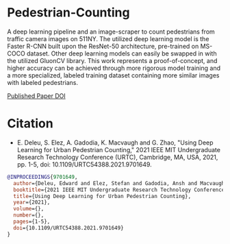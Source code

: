 # Pedestrian-Counting

A deep learning pipeline and an image-scraper to count pedestrians from traffic camera images on 511NY. The utilized deep learning model is the Faster R-CNN built upon the ResNet-50 architecture, pre-trained on MS-COCO dataset. Other deep learning models can easily be swapped in with the utilized GluonCV library. This work represents a proof-of-concept, and higher accuracy can be achieved through more rigorous model training and a more specialized, labeled training dataset containing more similar images with labeled pedestrians.

[Published Paper DOI](https://doi.org/10.1109/URTC54388.2021.9701649)

# Citation

- E. Deleu, S. Elez, A. Gadodia, K. Macvaugh and G. Zhao, "Using Deep Learning for Urban Pedestrian Counting," 2021 IEEE MIT Undergraduate Research Technology Conference (URTC), Cambridge, MA, USA, 2021, pp. 1-5, doi: 10.1109/URTC54388.2021.9701649.

```bibtex
@INPROCEEDINGS{9701649,
  author={Deleu, Edward and Elez, Stefan and Gadodia, Ansh and Macvaugh, Kyra and Zhao, Grace},
  booktitle={2021 IEEE MIT Undergraduate Research Technology Conference (URTC)}, 
  title={Using Deep Learning for Urban Pedestrian Counting}, 
  year={2021},
  volume={},
  number={},
  pages={1-5},
  doi={10.1109/URTC54388.2021.9701649}
}
```
